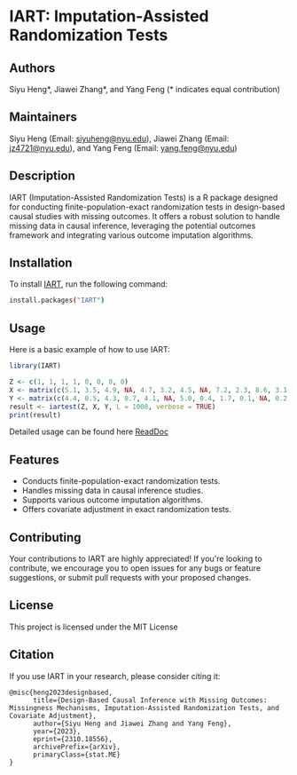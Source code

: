 # IART: Imputation-Assisted Randomization Tests

## Authors

Siyu Heng*, Jiawei Zhang*, and Yang Feng (* indicates equal contribution)

## Maintainers

Siyu Heng (Email: siyuheng@nyu.edu), Jiawei Zhang (Email: jz4721@nyu.edu), and Yang Feng (Email: yang.feng@nyu.edu)

## Description

IART (Imputation-Assisted Randomization Tests) is a R package designed for conducting finite-population-exact randomization tests in design-based causal studies with missing outcomes. It offers a robust solution to handle missing data in causal inference, leveraging the potential outcomes framework and integrating various outcome imputation algorithms.

## Installation

To install [IART](), run the following command:

```bash
install.packages("IART")
```

## Usage

Here is a basic example of how to use IART:

```R
library(IART)

Z <- c(1, 1, 1, 1, 0, 0, 0, 0)
X <- matrix(c(5.1, 3.5, 4.9, NA, 4.7, 3.2, 4.5, NA, 7.2, 2.3, 8.6, 3.1, 6.0, 3.6, 8.4, 3.9), ncol = 2)
Y <- matrix(c(4.4, 0.5, 4.3, 0.7, 4.1, NA, 5.0, 0.4, 1.7, 0.1, NA, 0.2, 1.4, NA, 1.7, 0.4), ncol = 2)
result <- iartest(Z, X, Y, L = 1000, verbose = TRUE)
print(result)
```

Detailed usage can be found here [ReadDoc](https://i-art.readthedocs.io/en/latest/)

## Features

- Conducts finite-population-exact randomization tests.
- Handles missing data in causal inference studies.
- Supports various outcome imputation algorithms.
- Offers covariate adjustment in exact randomization tests.


## Contributing

Your contributions to IART are highly appreciated! If you're looking to contribute, we encourage you to open issues for any bugs or feature suggestions, or submit pull requests with your proposed changes. 


## License
This project is licensed under the MIT License

## Citation
If you use IART in your research, please consider citing it:

```code
@misc{heng2023designbased,
      title={Design-Based Causal Inference with Missing Outcomes: Missingness Mechanisms, Imputation-Assisted Randomization Tests, and Covariate Adjustment}, 
      author={Siyu Heng and Jiawei Zhang and Yang Feng},
      year={2023},
      eprint={2310.18556},
      archivePrefix={arXiv},
      primaryClass={stat.ME}
}
```

